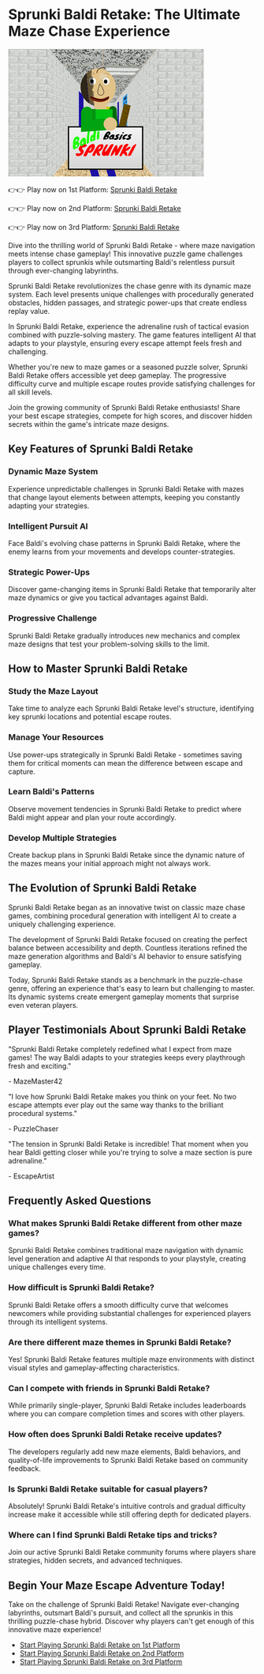 # Sprunki Baldi Retake: The Ultimate Maze Chase Experience

![Sprunki Baldi Retake](https://raw.githubusercontent.com/sprunkiscrunkly/sprunki-baldi-retake/refs/heads/main/sprunki-baldi-retake.png "Sprunki Baldi Retake")

👉👉 Play now on 1st Platform: [Sprunki Baldi Retake](https://sprunksters.com/sprunki-baldi-retake/ "Sprunki Baldi Retake")

👉👉 Play now on 2nd Platform: [Sprunki Baldi Retake](https://sprunkiscrunkly.com/sprunki-baldi-retake/ "Sprunki Baldi Retake")

👉👉 Play now on 3rd Platform: [Sprunki Baldi Retake](https://sprunkipyramixed.com/sprunki-baldi-retake/ "Sprunki Baldi Retake")

Dive into the thrilling world of Sprunki Baldi Retake - where maze navigation meets intense chase gameplay! This innovative puzzle game challenges players to collect sprunkis while outsmarting Baldi's relentless pursuit through ever-changing labyrinths.

Sprunki Baldi Retake revolutionizes the chase genre with its dynamic maze system. Each level presents unique challenges with procedurally generated obstacles, hidden passages, and strategic power-ups that create endless replay value.

In Sprunki Baldi Retake, experience the adrenaline rush of tactical evasion combined with puzzle-solving mastery. The game features intelligent AI that adapts to your playstyle, ensuring every escape attempt feels fresh and challenging.

Whether you're new to maze games or a seasoned puzzle solver, Sprunki Baldi Retake offers accessible yet deep gameplay. The progressive difficulty curve and multiple escape routes provide satisfying challenges for all skill levels.

Join the growing community of Sprunki Baldi Retake enthusiasts! Share your best escape strategies, compete for high scores, and discover hidden secrets within the game's intricate maze designs.

## Key Features of Sprunki Baldi Retake

### Dynamic Maze System

Experience unpredictable challenges in Sprunki Baldi Retake with mazes that change layout elements between attempts, keeping you constantly adapting your strategies.

### Intelligent Pursuit AI

Face Baldi's evolving chase patterns in Sprunki Baldi Retake, where the enemy learns from your movements and develops counter-strategies.

### Strategic Power-Ups

Discover game-changing items in Sprunki Baldi Retake that temporarily alter maze dynamics or give you tactical advantages against Baldi.

### Progressive Challenge

Sprunki Baldi Retake gradually introduces new mechanics and complex maze designs that test your problem-solving skills to the limit.

## How to Master Sprunki Baldi Retake

### Study the Maze Layout

Take time to analyze each Sprunki Baldi Retake level's structure, identifying key sprunki locations and potential escape routes.

### Manage Your Resources

Use power-ups strategically in Sprunki Baldi Retake - sometimes saving them for critical moments can mean the difference between escape and capture.

### Learn Baldi's Patterns

Observe movement tendencies in Sprunki Baldi Retake to predict where Baldi might appear and plan your route accordingly.

### Develop Multiple Strategies

Create backup plans in Sprunki Baldi Retake since the dynamic nature of the mazes means your initial approach might not always work.

## The Evolution of Sprunki Baldi Retake

Sprunki Baldi Retake began as an innovative twist on classic maze chase games, combining procedural generation with intelligent AI to create a uniquely challenging experience.

The development of Sprunki Baldi Retake focused on creating the perfect balance between accessibility and depth. Countless iterations refined the maze generation algorithms and Baldi's AI behavior to ensure satisfying gameplay.

Today, Sprunki Baldi Retake stands as a benchmark in the puzzle-chase genre, offering an experience that's easy to learn but challenging to master. Its dynamic systems create emergent gameplay moments that surprise even veteran players.

## Player Testimonials About Sprunki Baldi Retake

"Sprunki Baldi Retake completely redefined what I expect from maze games! The way Baldi adapts to your strategies keeps every playthrough fresh and exciting."

\- MazeMaster42

"I love how Sprunki Baldi Retake makes you think on your feet. No two escape attempts ever play out the same way thanks to the brilliant procedural systems."

\- PuzzleChaser

"The tension in Sprunki Baldi Retake is incredible! That moment when you hear Baldi getting closer while you're trying to solve a maze section is pure adrenaline."

\- EscapeArtist

## Frequently Asked Questions

### What makes Sprunki Baldi Retake different from other maze games?

Sprunki Baldi Retake combines traditional maze navigation with dynamic level generation and adaptive AI that responds to your playstyle, creating unique challenges every time.

### How difficult is Sprunki Baldi Retake?

Sprunki Baldi Retake offers a smooth difficulty curve that welcomes newcomers while providing substantial challenges for experienced players through its intelligent systems.

### Are there different maze themes in Sprunki Baldi Retake?

Yes! Sprunki Baldi Retake features multiple maze environments with distinct visual styles and gameplay-affecting characteristics.

### Can I compete with friends in Sprunki Baldi Retake?

While primarily single-player, Sprunki Baldi Retake includes leaderboards where you can compare completion times and scores with other players.

### How often does Sprunki Baldi Retake receive updates?

The developers regularly add new maze elements, Baldi behaviors, and quality-of-life improvements to Sprunki Baldi Retake based on community feedback.

### Is Sprunki Baldi Retake suitable for casual players?

Absolutely! Sprunki Baldi Retake's intuitive controls and gradual difficulty increase make it accessible while still offering depth for dedicated players.

### Where can I find Sprunki Baldi Retake tips and tricks?

Join our active Sprunki Baldi Retake community forums where players share strategies, hidden secrets, and advanced techniques.

## Begin Your Maze Escape Adventure Today!

Take on the challenge of Sprunki Baldi Retake! Navigate ever-changing labyrinths, outsmart Baldi's pursuit, and collect all the sprunkis in this thrilling puzzle-chase hybrid. Discover why players can't get enough of this innovative maze experience!

- [Start Playing Sprunki Baldi Retake on 1st Platform](https://sprunksters.com/sprunki-baldi-retake/)
- [Start Playing Sprunki Baldi Retake on 2nd Platform](https://sprunkiscrunkly.com/sprunki-baldi-retake/)
- [Start Playing Sprunki Baldi Retake on 3rd Platform](https://sprunkipyramixed.com/sprunki-baldi-retake/)
